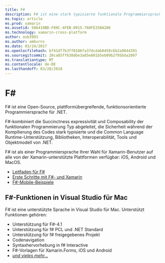 ```yaml
---
title: F#
description: F# ist eine stark typisierte funktionale Programmiersprache .NET ausgeführt werden soll
ms.topic: article
ms.prod: xamarin
ms.assetid: 506410BD-F89C-4FEB-8915-760FE250A206
ms.technology: xamarin-cross-platform
author: asb3993
ms.author: amburns
ms.date: 03/24/2017
ms.openlocfilehash: bf41df7b3ff8186fa37dcdab0458c6b2a9844391
ms.sourcegitcommit: 20ca85ff638dbe3a85e601b5eb09b2f95bda2807
ms.translationtype: MT
ms.contentlocale: de-DE
ms.lasthandoff: 03/28/2018
---
```

# <a name="f35"></a>F&#35;

F# ist eine Open-Source, plattformübergreifende, funktionsorientierte Programmiersprache für .NET.

F#-kombiniert die Succinctness expressivität und Composability der funktionalen Programmierung Typ abgeleitet, die Sicherheit während der Kompilierung des Codes stark typisierte und die Common Language Runtime-Unterstützung, Bibliotheken, Interoperabilität, Tools und Objektmodell von .NET.

F# ist als einer Programmiersprache Ihrer Wahl für Xamarin-Benutzer auf alle von der Xamarin-unterstützte Plattformen verfügbar: iOS, Android und MacOS.

- [Leitfaden für F#](https://docs.microsoft.com/en-us/dotnet/fsharp/)
- [Erste Schritte mit F#- und Xamarin](overview.md)
- [F#-Mobile-Beispiele](samples.md)

## <a name="f-features-in-visual-studio-for-mac"></a>F#-Funktionen in Visual Studio für Mac

F# ist eine unterstützte Sprache in Visual Studio für Mac. Unterstützt Funktionen gehören:

- Unterstützung für F#-4.1
- Unterstützung für f# PCL und .NET Standard
- Unterstützung für f# freigegebenes Projekt
- Codenavigation
- Syntaxhervorhebung in f# Interactive
- F#-Vorlagen für Xamarin.Forms, iOS und Android
- [*und vieles mehr...*](https://developer.xamarin.com/releases/studio/xamarin.studio_6.0/xamarin.studio_6.0/#F_Enhancements)

